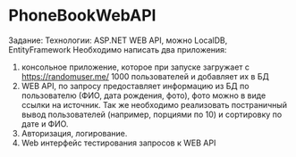 # PhoneBookWebAPI
Задание:
Технологии: ASP.NET WEB API, можно LocalDB, EntityFramework
Необходимо написать два приложения:
1)	консольное приложение, которое при запуске загружает с  https://randomuser.me/ 1000 пользователей и добавляет их в БД
2)	WEB API, по запросу предоставляет информацию из БД по пользователю (ФИО, дата рождения, фото), фото можно в виде ссылки на источник. Так же необходимо реализовать постраничный вывод пользователей (например, порциями по 10) и сортировку по дате и ФИО.
3)	Авторизация, логирование.
4)	Web интерфейс тестирования запросов к WEB API
